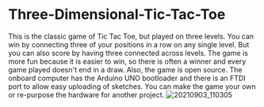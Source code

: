 # Three-Dimensional-Tic-Tac-Toe

This is the classic game of Tic Tac Toe, but played on three levels. You can win by connecting three of your positions in a row on any single level. But you can also score by having three connected across levels. The game is more fun because it is easier to win, so there is often a winner and every game played doesn't end in a draw. Also, the game is open source. The onboard computer has the Arduino UNO bootloader and there is an FTDI port to allow easy uploading of sketches. You can make the game your own or re-purpose the hardware for another project.
![20210903_110305](https://user-images.githubusercontent.com/78771234/132260050-bb93696a-b9df-42c4-a581-f54c92014a92.jpg)
